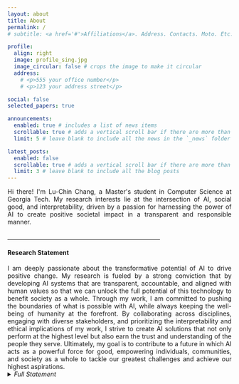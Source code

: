 ```yaml
---
layout: about
title: About
permalink: /
# subtitle: <a href='#'>Affiliations</a>. Address. Contacts. Moto. Etc.

profile:
  align: right
  image: profile_sing.jpg
  image_circular: false # crops the image to make it circular
  address: 
    # <p>555 your office number</p>
    # <p>123 your address street</p>

social: false
selected_papers: true

announcements:
  enabled: true # includes a list of news items
  scrollable: true # adds a vertical scroll bar if there are more than 3 news items
  limit: 5 # leave blank to include all the news in the `_news` folder

latest_posts:
  enabled: false
  scrollable: true # adds a vertical scroll bar if there are more than 3 new posts items
  limit: 3 # leave blank to include all the blog posts
---
```


<div style="text-align: justify">
Hi there! I'm Lu-Chin Chang, a Master's student in Computer Science at Georgia Tech. My research interests lie at the intersection of AI, social good, and interpretability, driven by a passion for harnessing the power of AI to create positive societal impact in a transparent and responsible manner.
</div>

<br>
<hr align="left" width="68%">

<h4>Research Statement</h4>
<div style="text-align: justify">
I am deeply passionate about the transformative potential of AI to drive positive change. My research is fueled by a strong conviction that by developing AI systems that are transparent, accountable, and aligned with human values so that we can unlock the full potential of this technology to benefit society as a whole.
Through my work, I am committed to pushing the boundaries of what is possible with AI, while always keeping the well-being of humanity at the forefront. By collaborating across disciplines, engaging with diverse stakeholders, and prioritizing the interpretability and ethical implications of my work, I strive to create AI solutions that not only perform at the highest level but also earn the trust and understanding of the people they serve.
Ultimately, my goal is to contribute to a future in which AI acts as a powerful force for good, empowering individuals, communities, and society as a whole to tackle our greatest challenges and achieve our highest aspirations.
</div>

<details>
  <summary class="text-gray"><i>Full Statement</i></summary>
  <div markdown="1" style="text-align: justify">
My journey into this field began with a series of pivotal experiences that shaped my perspective. Reading "[Machines of Loving Grace](https://darioamodei.com/machines-of-loving-grace)" by Dario Amodei sparked my excitement about AI's potential to drive meaningful change across domains, while "[The Lessons of History](https://www.goodreads.com/book/show/174713.The_Lessons_of_History)" by Will Durant challenged my skepticism about technology's societal value and ignited my commitment to using AI for empowerment and progress.

These insights have guided my research endeavors, which build upon my interdisciplinary background in music, AI, and HCI. Projects like [ReLyMe]({% link _projects/ReLyMe.md %}), where I integrated music theory into AI-driven melody generation, exemplify my approach of incorporating domain knowledge to enhance interpretability and align AI outputs with human values. Similarly, my work on [PDAugment]({% link _projects/PDAugment.md %}), which transformed speech data into singing data to address data scarcity, highlights the potential of creative data augmentation techniques to promote diversity and inclusion in AI.

Looking ahead, I remain open and excited to explore a wide range of problems and application areas within AI for social good and interpretable AI. I believe that the key to finding the most impactful research directions lies in engaging with diverse perspectives and being responsive to the needs of the communities we aim to serve.
  </div>
</details>


<script>
const images = ['profile_guitar.jpg', 'profile_HongKong.jpg', 'profile_sing.jpg'];
let currentImageIndex = 0;

document.addEventListener('DOMContentLoaded', function() {
    const profileImage = document.querySelector('.profile img');
    if (profileImage) {
        profileImage.style.cursor = 'pointer';
        profileImage.addEventListener('click', function() {
            currentImageIndex = (currentImageIndex + 1) % images.length;
            profileImage.src = `/assets/img/${images[currentImageIndex]}`;
        });
    }
});
</script>